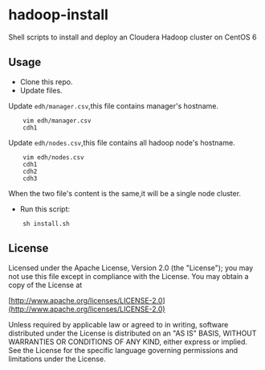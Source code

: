 hadoop-install
==============

Shell scripts to install and deploy an Cloudera Hadoop cluster on CentOS 6

## Usage

* Clone this repo.
* Update files.

Update `edh/manager.csv`,this file contains manager's hostname.

```
	vim edh/manager.csv 
	cdh1
```

Update `edh/nodes.csv`,this file contains all hadoop node's hostname.

```
	vim edh/nodes.csv 
	cdh1
	cdh2
	cdh3
```

When the two file's content is the same,it will be a single node cluster.

* Run this script:

```
	sh install.sh
```

## License

Licensed under the Apache License, Version 2.0 (the "License"); you may not use this file except in compliance with the License. You may obtain a copy of the License at

[http://www.apache.org/licenses/LICENSE-2.0](http://www.apache.org/licenses/LICENSE-2.0)

Unless required by applicable law or agreed to in writing, software distributed under the License is distributed on an "AS IS" BASIS, WITHOUT WARRANTIES OR CONDITIONS OF ANY KIND, either express or implied. See the License for the specific language governing permissions and limitations under the License.

 
